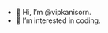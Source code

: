 - 👋 Hi, I’m @vipkanisorn.
- 👀 I’m interested in coding.

<!---
- 💞️ I’m looking to collaborate on ...
- 📫 How to reach me ...
--->

<!---
vipkanisorn/vipkanisorn is a ✨ special ✨ repository because its `README.md` (this file) appears on your GitHub profile.
You can click the Preview link to take a look at your changes.
--->
